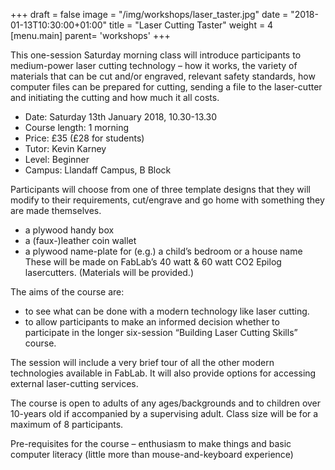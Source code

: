 +++
draft = false
image = "/img/workshops/laser_taster.jpg"
date = "2018-01-13T10:30:00+01:00"
title = "Laser Cutting Taster"
weight = 4
[menu.main]
  parent= 'workshops'
+++

This one-session Saturday morning class will introduce participants to medium-power laser cutting technology – how it works, the variety of materials that can be cut and/or engraved, relevant safety standards, how computer files can be prepared for cutting, sending a file to the laser-cutter and initiating the cutting and how much it all costs.

 - Date: Saturday 13th January 2018, 10.30-13.30
 - Course length: 1 morning
 - Price: £35 (£28 for students)
 - Tutor: Kevin Karney
 - Level: Beginner
 - Campus: Llandaff Campus, B Block

Participants will choose from one of three template designs that they will modify to their requirements, cut/engrave and go home with something they are made themselves.
 - a plywood handy box
 - a (faux-)leather coin wallet
 - a plywood name-plate for (e.g.) a child’s bedroom or a house name
These will be made on FabLab’s 40 watt & 60 watt CO2 Epilog lasercutters. (Materials will be provided.)

The aims of the course are:
 - to see what can be done with a modern technology like laser cutting.
 - to allow participants to make an informed decision whether to participate in the longer six-session “Building Laser Cutting Skills” course.

The session will include a very brief tour of all the other modern technologies available in FabLab. It will also provide options for accessing external laser-cutting services.

The course is open to adults of any ages/backgrounds and to children over 10-years old if accompanied by a supervising adult. Class size will be for a maximum of 8 participants.

Pre-requisites for the course – enthusiasm to make things and basic computer literacy (little more than mouse-and-keyboard experience)
